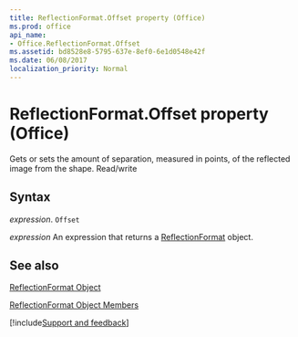 ```yaml
---
title: ReflectionFormat.Offset property (Office)
ms.prod: office
api_name:
- Office.ReflectionFormat.Offset
ms.assetid: bd8528e8-5795-637e-8ef0-6e1d0548e42f
ms.date: 06/08/2017
localization_priority: Normal
---
```



# ReflectionFormat.Offset property (Office)

Gets or sets the amount of separation, measured in points, of the reflected image from the shape. Read/write


## Syntax

_expression_. `Offset`

 _expression_ An expression that returns a [ReflectionFormat](Office.ReflectionFormat.md) object.


## See also


[ReflectionFormat Object](Office.ReflectionFormat.md)



[ReflectionFormat Object Members](./overview/Library-Reference/reflectionformat-members-office.md)

[!include[Support and feedback](~/includes/feedback-boilerplate.md)]